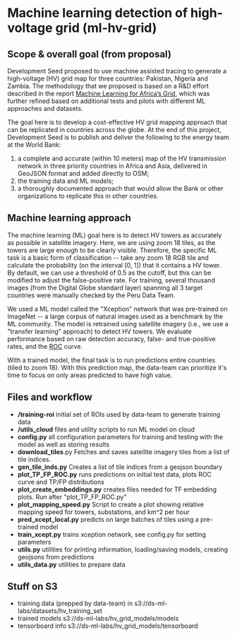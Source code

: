 # Machine learning detection of high-voltage grid (ml-hv-grid)

## Scope & overall goal (from proposal)

Development Seed proposed to use machine assisted tracing to generate a high-voltage (HV) grid map for three countries: Pakistan, Nigeria and Zambia. The methodology that we proposed is based on a R&D effort described in the report [Machine Learning for Africa’s Grid](http://devseed.com/ml-grid-detection/), which was further refined based on additional tests and pilots with different ML approaches and datasets.

The goal here is to develop a cost-effective HV grid mapping approach that can be replicated in countries across the globe. At the end of this project, Development Seed is to publish and deliver the following to the energy team at the World Bank:
1. a complete and accurate (within 10 meters) map of the HV transmission network in three priority countries in Africa and Asia, delivered in GeoJSON format and added directly to OSM;
1. the training data and ML models;
1. a thoroughly documented approach that would allow the Bank or other organizations to replicate this in other countries.

## Machine learning approach

The machine learning (ML) goal here is to detect HV towers as accurately as possible in satellite imagery. Here, we are using zoom 18 tiles, as the towers are large enough to be clearly visible. Therefore, the specific ML task is a basic form of classification -- take any zoom 18 RGB tile and calculate the probability (on the interval [0, 1]) that it contains a HV tower. By default, we can use a threshold of 0.5 as the cutoff, but this can be modified to adjust the false-positive rate. For training, several thousand images (from the Digital Globe standard layer) spanning all 3 target countries were manually checked by the Peru Data Team.

We used a ML model called the "Xception" network that was pre-trained on ImageNet -- a large corpus of natural images used as a benchmark by the ML community. The model is retrained using satellite imagery (i.e., we use a "transfer learning" approach) to detect HV towers. We evaluate performance based on raw detection accuracy, false- and true-positive rates, and the [ROC](https://en.wikipedia.org/wiki/Receiver_operating_characteristic) curve.

With a trained model, the final task is to run predictions entire countries (tiled to zoom 18). With this prediction map, the data-team can prioritize it's time to focus on only areas predicted to have high value.

## Files and workflow
* **/training-roi** 	initial set of ROIs used by data-team to generate training data
* **/utils_cloud** 		files and utility scripts to run ML model on cloud
* **config.py** 		all configuration parameters for training and testing with the model as well as storing results
* **download_tiles**.py Fetches and saves satellite imagery tiles from a list of tile indices.
* **gen_tile_inds.py** Creates a list of tile indices from a geojson boundary
* **plot_TP_FP_ROC.py**	runs predictions on initial test data, plots ROC curve and TP/FP distributions
* **plot_create_embeddings.py** creates files needed for TF embedding plots. Run after "plot_TP_FP_ROC.py"
* **plot_mapping_speed.py** Script to create a plot showing relative mapping speed for towers, substations, and km^2 per hour
* **pred_xcept_local.py** predicts on large batches of tiles using a pre-trained model
* **train_xcept.py**	trains xception network, see config.py for setting parameters
* **utils.py**			utilities for printing information, loading/saving models, creating geojsons from predictions
* **utils_data.py**		utilities to prepare data

## Stuff on S3
* training data (prepped by data-team) in s3://ds-ml-labs/datasets/hv_training_set
* trained models s3://ds-ml-labs/hv_grid_models/models
* tensorboard info s3://ds-ml-labs/hv_grid_models/tensorboard
